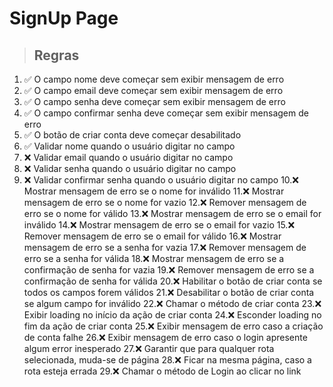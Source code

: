 # SignUp Page

> ## Regras 
1. ✅ O campo nome deve começar sem exibir mensagem de erro
2. ✅ O campo email deve começar sem exibir mensagem de erro
3. ✅ O campo senha deve começar sem exibir mensagem de erro
4. ✅ O campo confirmar senha deve começar sem exibir mensagem de erro
5. ✅ O botão de criar conta deve começar desabilitado
6. ✅ Validar nome quando o usuário digitar no campo
7. ❌ Validar email quando o usuário digitar no campo
8. ❌ Validar senha quando o usuário digitar no campo
9. ❌ Validar confirmar senha quando o usuário digitar no campo
10.❌ Mostrar mensagem de erro se o nome for inválido
11.❌ Mostrar mensagem de erro se o nome for vazio
12.❌ Remover mensagem de erro se o nome for válido
13.❌ Mostrar mensagem de erro se o email for inválido
14.❌ Mostrar mensagem de erro se o email for vazio
15.❌ Remover mensagem de erro se o email for válido
16.❌ Mostrar mensagem de erro se a senha for vazia
17.❌ Remover mensagem de erro se a senha for válida
18.❌ Mostrar mensagem de erro se a confirmação de senha for vazia
19.❌ Remover mensagem de erro se a confirmação de senha for válida
20.❌ Habilitar o botão de criar conta se todos os campos forem válidos
21.❌ Desabilitar o botão de criar conta se algum campo for inválido
22.❌ Chamar o método de criar conta
23.❌ Exibir loading no início da ação de criar conta
24.❌ Esconder loading no fim da ação de criar conta
25.❌ Exibir mensagem de erro caso a criação de conta falhe
26.❌ Exibir mensagem de erro caso o login apresente algum error inesperado
27.❌ Garantir que para qualquer rota selecionada, muda-se de página
28.❌ Ficar na mesma página, caso a rota esteja errada
29.❌ Chamar o método de Login ao clicar no link